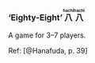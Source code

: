### ‘Eighty-Eight’ <ruby lang="ja">八<rt lang="ja-Latn">hachi</rt>八<rt lang="ja-Latn">hachi</rt></ruby>

A game for 3–7 players.

Ref: [@Hanafuda, p. 39]


